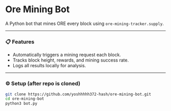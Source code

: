 # Ore Mining Bot

A Python bot that mines ORE every block using `ore-mining-tracker.supply`.

---

### 📋 Features
- Automatically triggers a mining request each block.
- Tracks block height, rewards, and mining success rate.
- Logs all results locally for analysis.

---

### ⚙️ Setup (after repo is cloned)
```bash
git clone https://github.com/yoshhhhh372-hash/ore-mining-bot.git
cd ore-mining-bot
python3 bot.py
